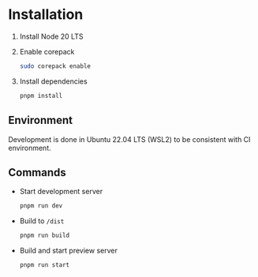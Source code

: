 # Installation

1. Install Node 20 LTS
1. Enable corepack

    ```sh
    sudo corepack enable
    ```

1. Install dependencies

    ```sh
    pnpm install
    ```

## Environment

Development is done in Ubuntu 22.04 LTS (WSL2) to be consistent with CI environment.

## Commands

- Start development server

    ```sh
    pnpm run dev
    ```

- Build to `/dist`

    ```sh
    pnpm run build
    ```

- Build and start preview server

    ```sh
    pnpm run start
    ```
